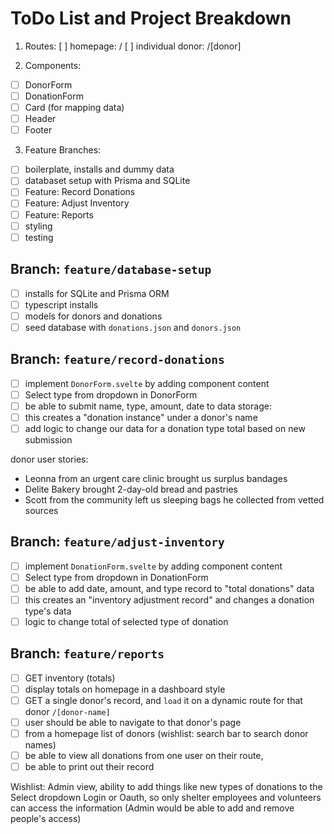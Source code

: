# ToDo List and Project Breakdown

1. Routes:
   [ ] homepage: /
   [ ] individual donor: /[donor]

2. Components:

- [ ] DonorForm
- [ ] DonationForm
- [ ] Card (for mapping data)
- [ ] Header
- [ ] Footer

3. Feature Branches:

- [ ] boilerplate, installs and dummy data
- [ ] databaset setup with Prisma and SQLite
- [ ] Feature: Record Donations
- [ ] Feature: Adjust Inventory
- [ ] Feature: Reports
- [ ] styling
- [ ] testing
<!-- - [ ] database (wishlist item) -->

## Branch: `feature/database-setup`

- [ ] installs for SQLite and Prisma ORM
- [ ] typescript installs
- [ ] models for donors and donations
- [ ] seed database with `donations.json` and `donors.json`

## Branch: `feature/record-donations`

- [ ] implement `DonorForm.svelte` by adding component content
- [ ] Select type from dropdown in DonorForm
- [ ] be able to submit name, type, amount, date to data storage:
- [ ] this creates a "donation instance" under a donor's name
- [ ] add logic to change our data for a donation type total based on new submission

donor user stories:

- Leonna from an urgent care clinic brought us surplus bandages
- Delite Bakery brought 2-day-old bread and pastries
- Scott from the community left us sleeping bags he collected from vetted sources

## Branch: `feature/adjust-inventory`

- [ ] implement `DonationForm.svelte` by adding component content
- [ ] Select type from dropdown in DonationForm
- [ ] be able to add date, amount, and type record to "total donations" data
- [ ] this creates an "inventory adjustment record" and changes a donation type's data
- [ ] logic to change total of selected type of donation

## Branch: `feature/reports`

- [ ] GET inventory (totals)
- [ ] display totals on homepage in a dashboard style
- [ ] GET a single donor's record, and `load` it on a dynamic route for that donor `/[donor-name]`
- [ ] user should be able to navigate to that donor's page
- [ ] from a homepage list of donors (wishlist: search bar to search donor names)
- [ ] be able to view all donations from one user on their route,
- [ ] be able to print out their record

Wishlist:
Admin view, ability to add things like new types of donations to the Select dropdown
Login or Oauth, so only shelter employees and volunteers can access the information
(Admin would be able to add and remove people's access)
